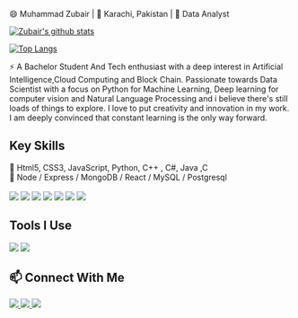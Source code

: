 <p>
  😄 Muhammad Zubair | 📍 Karachi, Pakistan | 🌱 Data Analyst
</p>

[![Zubair's github stats](https://github-readme-stats.vercel.app/api?username=zubairsamo&show_icons=true&count_private=true&include_all_commits=true&title_color=a0c334&icon_color=deff8b&text_color=deff8b&bg_color=120,212121,6252C2)](https://github.com/zubairsamo)

[![Top Langs](https://github-readme-stats.vercel.app/api/top-langs/?username=zubairsamo&layout=compact&card_width=448&title_color=a0c334&text_color=deff8b&bg_color=120,212121,6252C2)](https://github.com/zubairsamo)
<!--
[![Zubair's wakatime stats](https://github-readme-stats.vercel.app/api/wakatime?username=zubairsamo&layout=compact&title_color=a0c334&icon_color=deff8b&text_color=deff8b&bg_color=120,212121,6252C2)](https://github.com/zubairsamo)

<!--
<a href="https://github.com/zubairsamo/MAthAdventuresWithPython">
  <img align="left" src="https://github-readme-stats.vercel.app/api/pin/?username=zubairsamo&repo=MAthAdventuresWithPython&theme=onedark" />
</a>
<a href="https://github.com/zubairsamo/Cuckoo-hash-table">
  <img align="left" src="https://github-readme-stats.vercel.app/api/pin/?username=zubairsamo&Cuckoo-hash-table&theme=onedark" />
</a>
-->

<p>
  ⚡ A Bachelor Student And Tech enthusiast with a deep interest in Artificial Intelligence,Cloud Computing and Block Chain. Passionate towards Data Scientist with a focus on Python for Machine Learning, Deep learning for computer vision and Natural Language Processing and i believe there's still loads of things to explore. I love to put creativity and innovation in my work. I am deeply convinced that constant learning is the only way forward.
</p>

## Key Skills
<p>
  💬 Html5, CSS3, JavaScript, Python, C++ , C#, Java ,C <br>
  📖 Node / Express / MongoDB / React / MySQL / Postgresql
  <br><br>
  <img src="https://img.shields.io/badge/HTML5-★★★★☆-000000?logo=HTML5&labelColor=e34f26&logoColor=ffffff" />
  <img src="https://img.shields.io/badge/CSS3-★★★☆☆-000000?logo=CSS3&labelColor=1572b6&logoColor=ffffff" />
  <img src="https://img.shields.io/badge/JavaScript-★★☆☆☆-000000?logo=JavaScript&labelColor=f7df1e&logoColor=000000" />
  <img src="https://img.shields.io/badge/Python-★★★☆☆-000000?logo=Python&labelColor=3776ab&logoColor=ffffff" />
  <img src="https://img.shields.io/badge/C++-★★★★☆-000000?logo=C%2B%2B&labelColor=00599c&logoColor=ffffff" />
  <img src="https://img.shields.io/badge/C-★★★★☆-000000?logo=C%2B%2B&labelColor=00599c&logoColor=ffffff" />
   <img src="https://img.shields.io/badge/CSharp-★★★★☆-000000?logo=C%2B%2B&labelColor=00599c&logoColor=ffffff" />
</p>

## Tools I Use
<p>
  <img src="https://img.shields.io/badge/VScode-007acc?logo=Visual-Studio-Code&labelColor=007acc&logoColor=ffffff" />
  <img src="https://img.shields.io/badge/Github-181717?logo=GitHub&labelColor=181717&logoColor=ffffff" />
</p>

## 📫 Connect With Me
<p>
  <a href="https://www.linkedin.com/in/muhammad-zubair-samo"> <img src="https://img.shields.io/badge/Linkedin-0077b5?style=plastic&logo=Linkedin&labelColor=0077b5&logoColor=ffffff" />
  <a href="https://twitter.com/zubairsamo36"> <img src="https://img.shields.io/badge/Twitter-1da1f2?style=plastic&logo=Twitter&labelColor=1da1f2&logoColor=ffffff" />
  <a href="mailto:Zubairsamo36@gmail.com"> <img src="https://img.shields.io/badge/Gmail-d14836?style=plastic&logo=Gmail&labelColor=d14836&logoColor=ffffff" />
</p>
